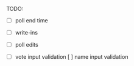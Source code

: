 TODO:

- [ ] poll end time
- [ ] write-ins
- [ ] poll edits
- [ ] vote input validation
  [ ] name input validation

